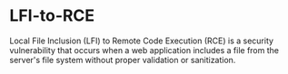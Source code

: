 # LFI-to-RCE
Local File Inclusion (LFI) to Remote Code Execution (RCE) is a security vulnerability that occurs when a web application includes a file from the server's file system without proper validation or sanitization.
